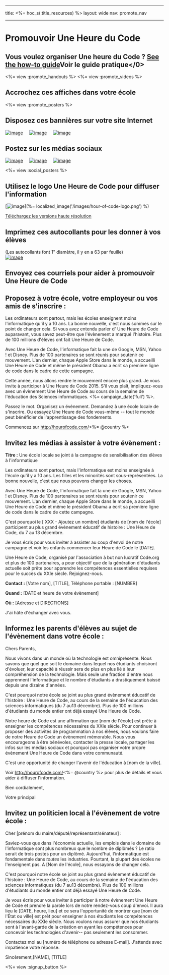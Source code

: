 * * *

title: <%= hoc_s(:title_resources) %> layout: wide nav: promote_nav

* * *

<link rel="stylesheet" type="text/css" href="/css/promote-page.css" />
</link>

# Promouvoir Une Heure du Code

## Vous voulez organiser Une heure du Code ? [See the how-to guide](<%= resolve_url('/how-to') %>)Voir le guide pratique</0>

<%= view :promote_handouts %> <%= view :promote_videos %>

<a id="posters"></a>

## Accrochez ces affiches dans votre école

<%= view :promote_posters %>

<a id="banners"></a>

## Disposez ces bannières sur votre site Internet

[![image](/images/fit-250/banner1.jpg)](/images/banner1.jpg)&nbsp;&nbsp;&nbsp;&nbsp; [![image](/images/fit-250/banner3.jpg)](/images/banner3.jpg)&nbsp;&nbsp;&nbsp;&nbsp; [![image](/images/fit-500/banner5.jpg)](/images/banner5.jpg)&nbsp;&nbsp;&nbsp;&nbsp;

<a id="social"></a>

## Postez sur les médias sociaux

[![image](/images/fit-250/social-1.jpg)](/images/social-1.jpg)&nbsp;&nbsp;&nbsp;&nbsp; [![image](/images/fit-250/social-2.jpg)](/images/social-2.jpg)&nbsp;&nbsp;&nbsp;&nbsp; [![image](/images/fit-250/social-3.jpg)](/images/social-3.jpg)&nbsp;&nbsp;&nbsp;&nbsp;

<%= view :social_posters %>

<a id="logo"></a>

## Utilisez le logo Une Heure de Code pour diffuser l'information

[![image](<%= localized_image('/images/fit-200/hour-of-code-logo.png') %>)](%= localized_image('/images/hour-of-code-logo.png') %)

[Téléchargez les versions haute résolution](http://images.code.org/share/hour-of-code-logo.zip)

<a id="stickers"></a>

## Imprimez ces autocollants pour les donner à vos élèves

(Les autocollants font 1" diamètre, il y en a 63 par feuille)  
[![image](/images/fit-250/hour-of-code-stickers.png)](/images/hour-of-code-stickers.pdf)

<a id="sample-emails"></a>

## Envoyez ces courriels pour aider à promouvoir Une Heure de Code

<a id="email"></a>

## Proposez à votre école, votre employeur ou vos amis de s'inscrire :

Les ordinateurs sont partout, mais les écoles enseignent moins l'informatique qu'il y a 10 ans. La bonne nouvelle, c'est nous sommes sur le point de changer cela. Si vous avez entendu parler d' Une Heure de Code auparavant, vous savez peut-être que l'évènement a marqué l'histoire. Plus de 100 millions d'élèves ont fait Une Heure de Code.

Avec Une Heure de Code, l'informatique fait la une de Google, MSN, Yahoo ! et Disney. Plus de 100 partenaires se sont réunis pour soutenir ce mouvement. L'an dernier, chaque Apple Store dans le monde, a accueilli Une Heure de Code et même le président Obama a écrit sa première ligne de code dans le cadre de cette campagne.

Cette année, nous allons rendre le mouvement encore plus grand. Je vous invite à participer à Une Heure de Code 2015. S'il vous plaît, impliquez-vous avec un évènement Une Heure de Code au cours de la semaine de l'éducation des Sciences informatiques. <%= campaign_date('full') %>.

Passez le mot. Organisez un évènement. Demandez à une école locale de s'inscrire. Ou essayez Une Heure de Code vous-même -- tout le monde peut bénéficier de l'apprentissage des fondements.

Commencez sur http://hourofcode.com/<%= @country %>

<a id="media-pitch"></a>

## Invitez les médias à assister à votre évènement :

**Titre :** Une école locale se joint à la campagne de sensibilisation des élèves à l'informatique

Les ordinateurs sont partout, mais l'informatique est moins enseignée à l'école qu'il y a 10 ans. Les filles et les minorités sont sous-représentées. La bonne nouvelle, c'est que nous pouvons changer les choses.

Avec Une Heure de Code, l'informatique fait la une de Google, MSN, Yahoo ! et Disney. Plus de 100 partenaires se sont réunis pour soutenir ce mouvement. L'an dernier, chaque Apple Store dans le monde, a accueilli Une Heure de Code et même le président Obama a écrit sa première ligne de code dans le cadre de cette campagne.

C'est pourquoi le [ XXX - Ajoutez un nombre] étudiants de [nom de l'école] participent au plus grand évènement éducatif de histoire : Une Heure de Code, du 7 au 13 décembre.

Je vous écris pour vous inviter à assister au coup d'envoi de notre campagne et voir les enfants commencer leur Heure de Code le [DATE].

Une Heure de Code, organisé par l'association à but non lucratif Code.org et plus de 100 partenaires, a pour objectif que de la génération d'étudiants actuelle soit prête pour apprendre les compétences essentielles requises pour le succès du XXIe siècle. Rejoignez-nous.

**Contact :** [Votre nom], [TITLE], Téléphone portable : [NUMBER]

**Quand :** [DATE et heure de votre évènement]

**Où :** [Adresse et DIRECTIONS]

J'ai hâte d'échanger avec vous.

<a id="parents"></a>

## Informez les parents d'élèves au sujet de l'évènement dans votre école :

Chers Parents,

Nous vivons dans un monde où la technologie est omniprésente. Nous savons que quel que soit le domaine dans lequel nos étudiants choisiront d'évoluer, leur capacité à réussir sera de plus en plus lié à leur compréhension de la technologie. Mais seule une fraction d'entre nous apprennent l'informatique et le nombre d'étudiants a drastiquement baissé depuis une dizaine d'années.

C'est pourquoi notre école se joint au plus grand évènement éducatif de l'histoire : Une Heure de Code, au cours de la semaine de l'éducation des sciences informatiques (du 7 au13 décembre). Plus de 100 millions d'étudiants du monde entier ont déjà essayé Une Heure de Code.

Notre heure de Code est une affirmation que [nom de l'école] est prête à enseigner les compétences nécessaires du XXIe siècle. Pour continuer à proposer des activités de programmation à nos élèves, nous voulons faire de notre Heure de Code un évènement mémorable. Nous vous encourageons à être bénévoles, contacter la presse locale, partager les infos sur les médias sociaux et pourquoi pas organiser votre propre évènement Une Heure de Code dans votre communauté.

C'est une opportunité de changer l'avenir de l'éducation à [nom de la ville].

Voir http://hourofcode.com/<%= @country %> pour plus de détails et vous aider à diffuser l'information.

Bien cordialement,

Votre principal

<a id="politicians"></a>

## Invitez un politicien local à l'évènement de votre école :

Cher [prénom du maire/député/représentant/sénateur] :

Saviez-vous que dans l'économie actuelle, les emplois dans le domaine de l'informatique sont plus nombreux que le nombre de diplômés ? Le ratio serait de trois postes pour un diplômé. Aujourd'hui, l'informatique est fondamentale dans *toutes* les industries. Pourtant, la plupart des écoles ne l'enseignent pas. A [Nom de l'école], nous essayons de changer cela.

C'est pourquoi notre école se joint au plus grand évènement éducatif de l'histoire : Une Heure de Code, au cours de la semaine de l'éducation des sciences informatiques (du 7 au13 décembre). Plus de 100 millions d'étudiants du monde entier ont déjà essayé Une Heure de Code.

Je vous écris pour vous inviter à participer à notre évènement Une Heure de Code et prendre la parole lors de notre rendez-vous coup d'envoi. Il aura lieu le [DATE, heure, lieu] et ce sera l'opportunité de montrer que [nom de l'État ou ville] est prêt pour enseigner à nos étudiants les compétences nécessaires du XXIe siècle. Nous voulons nous assurer que nos étudiants sont à l'avant-garde de la création en ayant les compétences pour concevoir les technologies d'avenir-- pas seulement les consommer.

Contactez moi au [numéro de téléphone ou adresse E-mail]. J'attends avec impatience votre réponse.

Sincèrement,[NAME], [TITLE]

<%= view :signup_button %>